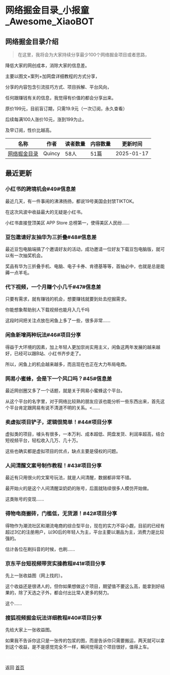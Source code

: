 # 网络掘金目录_小报童_Awesome_XiaoBOT

## 网络掘金目录介绍
> 在这里，我将会为大家持续分享最少100个网络掘金项目或者思路，    
    
降低大家的网创成本，消除大家的信息差。    
    
主要以图文+案列+加网盘详细教程的方式分享，    
    
分享的内容包含引流技巧方式、项目拆解、平台风向，    
    
任何跟赚钱有关的信息，我觉得有价值的都会分享出来。    
    
原价199元，目前盲订期，只需19.9元（一次订阅，永久查看）    
    
后续每满100人涨价10元，涨到199为止。    
    
及早订阅，性价比越高。  
  


|名称|作者|读者数量|内容数量|更新时间|
|---|---|---|---|---|
|[网络掘金目录](https://xiaobot.net/p/yuerwz888?refer=0b133df9-27dc-423b-8101-639049001c13)|Quincy|58人|51篇|2025-01-17|

## 最近更新
### 小红书的跨境机会#49#信息差

最近几天，有一件事闹的沸沸扬扬，都说19号美国会封禁TIKTOK。

在这次风波中收益最大的无疑是小红书。

小红书直接登顶美区 APP Store 总榜第一，使得美区人民纷......

### 豆包邀请好友抽华为三折叠#48#信息差

最近豆包电脑端搞了个邀请好友的活动，成功邀请一位好友下载豆包电脑版，就可以有一次抽奖机会。

奖品有华为三折叠手机、电脑、电子卡券、肯德基等等，首抽必中，也就是总是能薅一点羊毛。

### 代下视频，一个月赚个小几千#47#信息差

只要有需求，就有赚钱的机会，想要赚钱就要到处去挖掘需求。

你能想象帮助别人下载视频也能月入几千吗

这段时间把关注点放在闲鱼上多了一些，很多非常......

### 闲鱼新增两种玩法#46#项目分享

得益于大环境的因素，加上年轻人更加崇尚实用主义，闲鱼这两年发展的越来越好，已经可以跟B站、小红书齐步走了。

所以，闲鱼上的机会越来越多，而且现在也正在大力布局电商。

### 网易小蜜蜂，会是下一个风口吗？#45#信息差

最近网创圈又多了一个话题，就是关于网易小蜜蜂这个平台。

从这个平台的名字里，对于网络比较熟的朋友应该也能分析一些东西出来，首先这个平台肯定跟网易有说不清道不明的关系。<......

### 卖虚拟项目铲子，逻辑很简单！#44#项目分享

虚拟类的项目，噱头有很多，一本万利、成本超低、网盘发货、利润率超高，结合短视频平台，轻松收入几万、几十万。

这些也确实都是虚拟项目的优点，缺点主要是侵权的问题。

### 人间清醒文案号制作教程！#43#项目分享

最近有只用很火的文案号玩法，就是人间清醒，数据都非常不错。

最开始火的是这个人间清醒柒奶奶的账号，后面就陆续很多人模仿开始做。

这类账号的变现......

### 得物电商搬砖，门槛低，无货源！#42#项目分享

得物作为潮流社区和潮流电商的综合型平台，现在的实力不容小觑，目前的已经有超过3亿的注册用户，以90后的年轻人为主，平台主要以潮品为主，消费力是比较强的。

估计各位在刷抖音的时候，也刷......

### 京东平台短视频带货实操教程#41#项目分享

先上一张收益图（网上找的）。

这个收益还是很诱人的，但你如果想做这个项目，期望值不要这么高，能拿到好结果的，除了天选之子外，都会付出比常人更多的努力。

这个......

### 搜狐视频掘金玩法详细教程#40#项目分享

先给大家上一张收益图。

如果我不告诉你这只是一张传的包浆的图，而是告诉你只需要搬运，两天就可以拿到这个收益，是不是感觉完全不一样，瞬间觉得这个项目很好，值得上车。


<a href="https://github.com/Reno9527/awesome-xiaobot" style="color: white; text-decoration: none;">awesome-xiaobot</a>

返回 [首页](../README.md)
